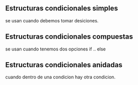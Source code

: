 ## Estructuras condicionales simples

se usan cuando debemos tomar desiciones.

## Estructuras condicionales compuestas

se usan cuando tenemos dos opciones if .. else

## Estructuras condicionales anidadas

cuando dentro de una condicion hay otra condicion.

